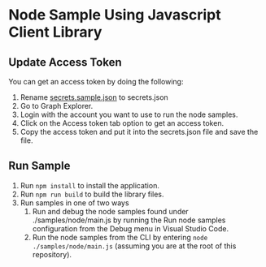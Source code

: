 # Node Sample Using Javascript Client Library

## Update Access Token

You can get an access token by doing the following:

1. Rename [secrets.sample.json](./secrets.sample.json) to secrets.json
2. Go to Graph Explorer.
3. Login with the account you want to use to run the node samples.
4. Click on the Access token tab option to get an access token.
5. Copy the access token and put it into the secrets.json file and save the file.

## Run Sample

1. Run `npm install` to install the application.
2. Run `npm run build` to build the library files.
3. Run samples in one of two ways
    1. Run and debug the node samples found under ./samples/node/main.js by running the Run node samples configuration from the Debug menu in Visual Studio Code.
    2. Run the node samples from the CLI by entering `node ./samples/node/main.js` (assuming you are at the root of this repository).
